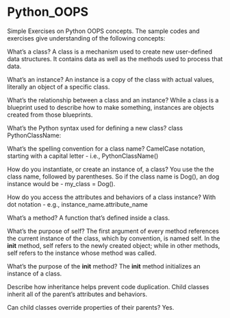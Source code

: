 # Python_OOPS
Simple Exercises  on Python OOPS concepts. The sample codes and exercises give understanding of the following concepts:

What’s a class?
A class is a mechanism used to create new user-defined data structures. It contains data as well as the methods used to process that data.

What’s an instance?
An instance is a copy of the class with actual values, literally an object of a specific class.

What’s the relationship between a class and an instance?
While a class is a blueprint used to describe how to make something, instances are objects created from those blueprints.

What’s the Python syntax used for defining a new class?
class PythonClassName:

What’s the spelling convention for a class name?
CamelCase notation, starting with a capital letter - i.e., PythonClassName()

How do you instantiate, or create an instance of, a class?
You use the the class name, followed by parentheses. So if the class name is Dog(), an dog instance would be - my_class = Dog().

How do you access the attributes and behaviors of a class instance?
With dot notation - e.g., instance_name.attribute_name

What’s a method?
A function that’s defined inside a class.

What’s the purpose of self?
The first argument of every method references the current instance of the class, which by convention, is named self. In the __init__ method, self refers to the newly created object; while in other methods, self refers to the instance whose method was called.

What’s the purpose of the __init__ method?
The __init__ method initializes an instance of a class.

Describe how inheritance helps prevent code duplication.
Child classes inherit all of the parent’s attributes and behaviors.

Can child classes override properties of their parents?
Yes.
